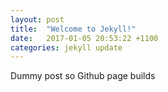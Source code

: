 ```yaml
---
layout: post
title:  "Welcome to Jekyll!"
date:   2017-01-05 20:53:22 +1100
categories: jekyll update
---
```

Dummy post so Github page builds